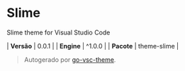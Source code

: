# Slime

Slime theme for Visual Studio Code

| **Versão** | 0.0.1 |
| **Engine** | ^1.0.0 |
| **Pacote** | theme-slime |

> Autogerado por [go-vsc-theme](https://github.com/natalbu/go-vsc-theme).
